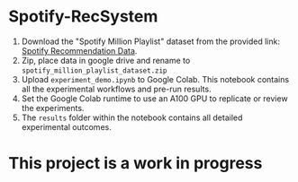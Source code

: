 # Spotify-RecSystem

1. Download the "Spotify Million Playlist" dataset from the provided link: [Spotify Recommendation Data](https://www.aicrowd.com/challenges/spotify-million-playlist-dataset-challenge).
2. Zip, place data in google drive and rename to `spotify_million_playlist_dataset.zip`
3. Upload `experiment_demo.ipynb` to Google Colab. This notebook contains all the experimental workflows and pre-run results.
5. Set the Google Colab runtime to use an A100 GPU to replicate or review the experiments.
6. The `results` folder within the notebook contains all detailed experimental outcomes.

# This project is a work in progress
